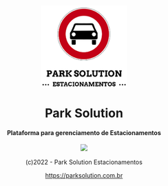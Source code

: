 <p align="center">
  <img src="./park-solution-logo-readme.png" width="200px">
  <h1 align="center">Park Solution</h1>
  <h4 align="center">
    Plataforma para gerenciamento de Estacionamentos
  </h4>
  <p align="center">
    <img src="https://badgen.net/badge/version/ALPHA/orange">
  </p>
  <p align="center">(c)2022 - Park Solution Estacionamentos</p>
  <p align="center">
    <a target="_blank" href="https://parksolution.com.br">
      https://parksolution.com.br
    </a>
  </p>
</p>
